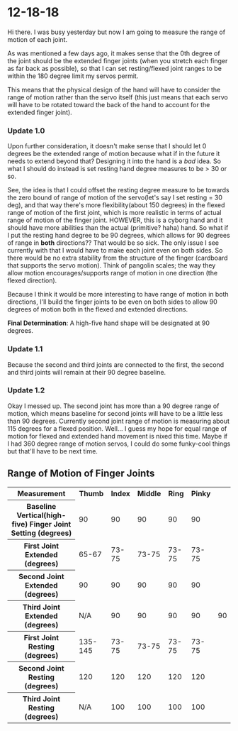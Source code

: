 # 12-18-18

Hi there. I was busy yesterday but now I am going to measure the range of motion of each joint.

As was mentioned a few days ago, it makes sense that the 0th degree of the joint should be the extended finger joints (when you stretch each finger as far back as possible), so that I can set resting/flexed joint ranges to be within the 180 degree limit my servos permit. 

This means that the physical design of the hand will have to consider the range of motion rather than the servo itself (this just means that each servo will have to be rotated toward the back of the hand to account for the extended finger joint). 

### Update 1.0

Upon further consideration, it doesn't make sense that I should let 0 degrees be the extended range of motion because what if in the future it needs to extend beyond that? Designing it into the hand is a <i>bad</i> idea. So what I should do instead is set resting hand degree measures to be > 30 or so.

See, the idea is that I could offset the resting degree measure to be towards the zero bound of range of motion of the servo(let's say I set resting = 30 deg), and that way there's more flexibility(about 150 degrees) in the flexed range of motion of the first joint, which is more realistic in terms of actual range of motion of the finger joint. HOWEVER, this is a cyborg hand and it should have more abilities than the actual (primitive? haha) hand. So what if I put the resting hand degree to be 90 degrees, which allows for 90 degrees of range in <b>both</b> directions?? That would be so sick. The only issue I see currently with that I would have to make each joint even on both sides. So there would be no extra stability from the structure of the finger (cardboard that supports the servo motion). Think of pangolin scales; the way they allow motion encourages/supports range of motion in one direction (the flexed direction).

Because I think it would be more interesting to have range of motion in both directions, I'll build the finger joints to be even on both sides to allow 90 degrees of motion both in the flexed and extended directions.

<b>Final Determination</b>: A high-five hand shape will be designated at 90 degrees.

### Update 1.1

Because the second and third joints are connected to the first, the second and third joints will remain at their 90 degree baseline.

### Update 1.2

Okay I messed up. The second joint has more than a 90 degree range of motion, which means baseline for second joints will have to be a little less than 90 degrees. Currently second joint range of motion is measuring about 115 degrees for a flexed position. Well... I guess my hope for equal range of motion for flexed and extended hand movement is nixed this time. Maybe if I had 360 degree range of motion servos, I could do some funky-cool things but that'll have to be next time.

## Range of Motion of Finger Joints
<table>
  <tr>
    <th> Measurement </th>
    <th> Thumb </th>
    <th> Index </th>
    <th> Middle </th>
    <th> Ring </th>
    <th> Pinky </th>
  </tr>
  <tr>
    <th> Baseline Vertical(high-five) Finger Joint Setting (degrees) </th>
    <td> 90 </td>
    <td> 90 </td>
    <td> 90 </td>
    <td> 90 </td>
    <td> 90 </td>
  </tr>
  <tr>
    <th> First Joint Extended (degrees) </th>
    <td> 65-67 </td>
    <td> 73-75 </td>
    <td> 73-75 </td>
    <td> 73-75 </td>
    <td> 73-75 </td>
  </tr>
  <tr>
    <th> Second Joint Extended (degrees) </th>
    <td> 90 </td>
    <td> 90 </td>
    <td> 90 </td>
    <td> 90 </td>
    <td> 90 </td>
  </tr>
  <tr>
    <th> Third Joint Extended (degrees) </th>
    <td> N/A </td>
    <td> 90 </td>
    <td> 90 </td>
    <td> 90 </td>
    <td> 90 </td>
    <td> 90 </td>
  </tr>
  <tr>
    <th> First Joint Resting (degrees) </th>
    <td> 135-145 </td>
    <td> 73-75 </td>
    <td> 73-75 </td>
    <td> 73-75 </td>
    <td> 73-75 </td>
  </tr>
  <tr>
    <th> Second Joint Resting (degrees) </th>
    <td> 120 </td>
    <td> 120 </td>
    <td> 120 </td>
    <td> 120 </td>
    <td> 120 </td>
  </tr>
  <tr>
    <th> Third Joint Resting (degrees) </th>
    <td> N/A </td>
    <td> 100 </td>
    <td> 100 </td>
    <td> 100 </td>
    <td> 100 </td>
  </tr>
</table>
